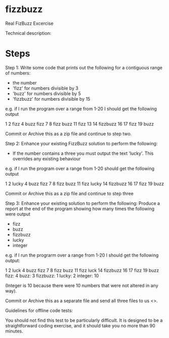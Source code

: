 # fizzbuzz
Real FizBuzz Excercise

Technical description:

Steps
=====
Step 1:
Write some code that prints out the following for a contiguous range of numbers:
* the number
* 'fizz' for numbers divisible by 3
* 'buzz' for numbers divisible by 5
* 'fizzbuzz' for numbers divisible by 15

e.g. if I run the program over a range from 1-20 I should get the following output

1 2 fizz 4 buzz fizz 7 8 fizz buzz 11 fizz 13 14 fizzbuzz 16 17 fizz 19 buzz

Commit or Archive this as a zip file and continue to step two.

Step 2:
Enhance your existing FizzBuzz solution to perform the following:
* If the number contains a three you must output the text 'lucky'. This overrides any existing behaviour

e.g. if I run the program over a range from 1-20 should get the following output

1 2 lucky 4 buzz fizz 7 8 fizz buzz 11 fizz lucky 14 fizzbuzz 16 17 fizz 19 buzz

Commit or Archive this as a zip file and continue to step three

Step 3:
Enhance your existing solution to perform the following:
Produce a report at the end of the program showing how many times the following were output
- fizz
- buzz
- fizzbuzz
- lucky
- integer

e.g. if I run the prograrm over a range from 1-20 I should get the following output:

1 2 luck 4 buzz fizz 7 8 fizz buzz 11 fizz luck 14 fizzbuzz 16 17 fizz 19 buzz
fizz: 4
buzz: 3
fizzbuzz: 1
lucky: 2
integer: 10

(Integer is 10 because there were 10 numbers that were not altered in any way).

Commit or Archive this as a separate file and send all three files to us <>.

Guidelines for offline code tests:

You should not find this test to be particularly difficult. It is designed to be a straightforward 
coding exercise, and it should take you no more than 90 minutes.